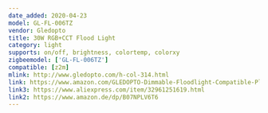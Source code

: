 ```yaml
---
date_added: 2020-04-23
model: GL-FL-006TZ
vendor: Gledopto
title: 30W RGB+CCT Flood Light
category: light
supports: on/off, brightness, colortemp, colorxy
zigbeemodel: ['GL-FL-006TZ']
compatible: [z2m]
mlink: http://www.gledopto.com/h-col-314.html
link: https://www.amazon.com/GLEDOPTO-Dimmable-Floodlight-Compatible-Playground/dp/B07QXV1XLT
link3: https://www.aliexpress.com/item/32961251619.html
link2: https://www.amazon.de/dp/B07NPLV6T6
---
```


